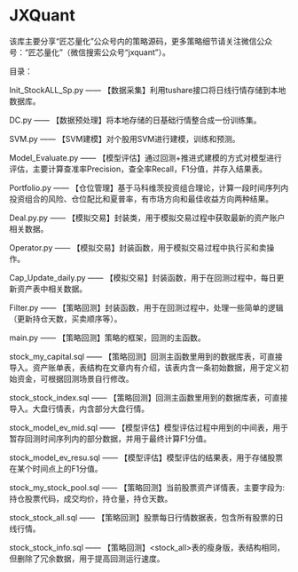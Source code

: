 # JXQuant
该库主要分享“匠芯量化”公众号内的策略源码，更多策略细节请关注微信公众号：“匠芯量化”（微信搜索公众号“jxquant”）。

目录：

Init_StockALL_Sp.py  —— 【数据采集】利用tushare接口将日线行情存储到本地数据库。

DC.py   ——  【数据预处理】将本地存储的日基础行情整合成一份训练集。

SVM.py   ——  【SVM建模】对个股用SVM进行建模，训练和预测。

Model_Evaluate.py   ——   【模型评估】通过回测+推进式建模的方式对模型进行评估，主要计算查准率Precision，查全率Recall，F1分值，并存入结果表。

Portfolio.py   ——   【仓位管理】基于马科维茨投资组合理论，计算一段时间序列内投资组合的风险、仓位配比和夏普率，有市场方向和最佳收益方向两种结果。

Deal.py.py   ——   【模拟交易】封装类，用于模拟交易过程中获取最新的资产账户相关数据。

Operator.py   ——   【模拟交易】封装函数，用于模拟交易过程中执行买和卖操作。

Cap_Update_daily.py   ——   【模拟交易】封装函数，用于在回测过程中，每日更新资产表中相关数据。

Filter.py   ——   【策略回测】封装函数，用于在回测过程中，处理一些简单的逻辑（更新持仓天数，买卖顺序等）。

main.py   ——   【策略回测】策略的框架，回测的主函数。

stock_my_capital.sql   ——   【策略回测】回测主函数里用到的数据库表，可直接导入。资产账单表，表结构在文章内有介绍，该表内含一条初始数据，用于定义初始资金，可根据回测场景自行修改。

stock_stock_index.sql   ——   【策略回测】回测主函数里用到的数据库表，可直接导入。大盘行情表，内含部分大盘行情。

stock_model_ev_mid.sql   ——   【模型评估】模型评估过程中用到的中间表，用于暂存回测时间序列内的部分数据，并用于最终计算F1分值。

stock_model_ev_resu.sql   ——   【模型评估】模型评估的结果表，用于存储股票在某个时间点上的F1分值。

stock_my_stock_pool.sql   ——   【策略回测】当前股票资产详情表，主要字段为:持仓股票代码，成交均价，持仓量，持仓天数。

stock_stock_all.sql   ——   【策略回测】股票每日行情数据表，包含所有股票的日线行情。

stock_stock_info.sql   ——   【策略回测】<stock_all>表的瘦身版，表结构相同，但删除了冗余数据，用于提高回测运行速度。

